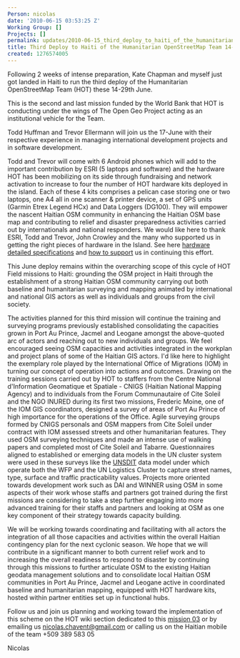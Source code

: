 ```yaml
---
Person: nicolas
date: '2010-06-15 03:53:25 Z'
Working Group: []
Projects: []
permalink: updates/2010-06-15_third_deploy_to_haiti_of_the_humanitarian_openstreetmap_team_14-29_june
title: Third Deploy to Haiti of the Humanitarian OpenStreetMap Team 14-29 June
created: 1276574005
---
```

<p>Following 2 weeks of intense preparation, Kate Chapman and myself just got landed in Haiti to run the third deploy of the Humanitarian OpenStreetMap Team (HOT) these 14-29th June.</p><p>This is the second and last mission funded by the World Bank that HOT is conducting under the wings of The Open Geo Project acting as an institutional vehicle for the Team.</p><p>Todd Huffman and Trevor Ellermann will join us the 17-June with their respective experience in managing international development projects and in software development.</p><p>Todd and Trevor will come with 6 Android phones which will add to the important contribution by ESRI (5 laptops and software) and the hardware HOT has been mobilizing on its side through fundraising and network activation to increase to four the number of HOT hardware kits deployed in the island. Each of these 4 kits comprises a pelican case storing one or two laptops, one A4 all in one scanner &amp; printer device, a set of GPS units (Garmin Etrex Legend HCx) and Data Loggers (DG100). They will empower the nascent Haitian OSM community in enhancing the Haitian OSM base map and contributing to relief and disaster preparedness activities carried out by internationals and national responders. We would like here to thank ESRI, Todd and Trevor, John Crowley and the many who supported us in getting the right pieces of hardware in the Island. See here <a id="paut" title="hardware detailed specifications" href="http://spreadsheets.google.com/ccc?key=0AiiWbdZM9wnIdEZIWW5yLWRrdjl0WGN1MXIxRkxGVkE&amp;hl=en#gid=3">hardware detailed specifications</a> and <a id="rmcl" title="how to support" href="../?page_id=13">how to support</a> us in continuing this effort.</p><p>This June deploy remains within the overarching scope of this cycle of HOT Field missions to Haiti: grounding the OSM project in Haiti through the establishment of a strong Haitian OSM community carrying out both baseline and humanitarian surveying and mapping animated by international and national GIS actors as well as individuals and groups from the civil society.</p><p>The activities planned for this third mission will continue the training and surveying programs previously established consolidating the capacities grown in Port Au Prince, Jacmel and Leogane amongst the above-quoted arc of actors and reaching out to new individuals and groups. We feel encouraged seeing OSM capacities and activities integrated in the workplan and project plans of some of the Haitian GIS actors. I'd like here to highlight the exemplary role played by the International Office of Migrations (IOM) in turning our concept of operation into actions and outcomes. Drawing on the training sessions carried out by HOT to staffers from the Centre National d'Information Geomatique et Spatiale - CNIGS (Haitian National Mapping Agency) and to individuals from the Forum Communautaire of Cite Soleil and the NGO INURED during its first two missions, Frederic Moine, one of the IOM GIS coordinators, designed a survey of areas of Port Au Prince of high importance for the operations of the Office. Agile surveying groups formed by CNIGS personals and OSM mappers from Cite Soleil under contract with IOM assessed streets and other humanitarian features. They used OSM surveying techniques and made an intense use of walking papers and completed most of Cite Soleil and Tabarre. Questionnaires aligned to established or emerging data models in the UN cluster system were used in these surveys like the <a id="j.h0" title="UNSDIT" href="http://www.logcluster.org/tools/mapcentre/unsdi/unsdi-t-v2.0">UNSDIT</a> data model under which operate both the WFP and the UN Logistics Cluster to capture street names, type, surface and traffic practicability values. Projects more oriented towards development work such as DAI and WINNER using OSM in some aspects of their work whose staffs and partners got trained during the first missions are considering to take a step further engaging into more advanced training for their staffs and partners and looking at OSM as one key component of their strategy towards capacity building.</p><p>We will be working towards coordinating and facilitating with all actors the integration of all those capacities and activities within the overall Haitian contingency plan for the next cyclonic season. We hope that we will contribute in a significant manner to both current relief work and to increasing the overall readiness to respond to disaster by continuing through this missions to further articulate OSM to the existing Haitian geodata management solutions and to consolidate local Haitian OSM communities in Port Au Prince, Jacmel and Leogane active in coordinated baseline and humanitarian mapping, equipped with HOT hardware kits, hosted within partner entities set up in functional hubs.</p><p>Follow us and join us planning and working toward the implementation of this scheme on the HOT wiki section dedicated to this <a id="xkaz" title="mission 03" href="http://wiki.openstreetmap.org/wiki/Humanitarian_OSM_Team/Haiti_Strategy_And_Proposal/Mission_3">mission 03</a> or by emailing us <a href="mailto:nicolas.chavent@gmail.com">nicolas.chavent@gmail.com</a> or calling us on the Haitian mobile of the team +509 389 583 05</p><p>Nicolas</p>
